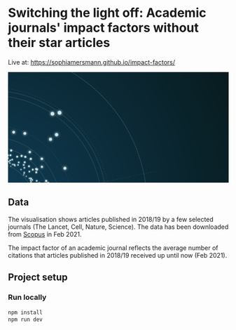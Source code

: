 # Switching the light off: Academic journals' impact factors without their star articles

Live at: https://sophiamersmann.github.io/impact-factors/

![Star map](public/social-media-preview-1076x538.png)

## Data

The visualisation shows articles published in 2018/19 by a few selected journals (The Lancet, Cell, Nature, Science).
The data has been downloaded from [Scopus](https://www.scopus.com/home.uri) in Feb 2021.

The impact factor of an academic journal reflects the average number of citations that articles published in 2018/19 received up until now (Feb 2021).

## Project setup

### Run locally

```
npm install
npm run dev
```
